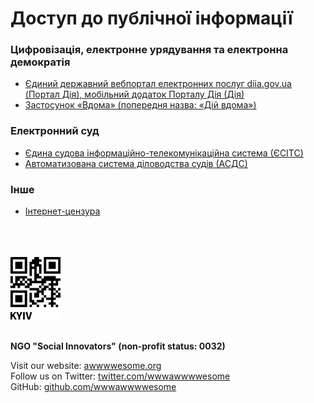 <h1>Доступ до публічної інформації</h1>

<h3>Цифровізація, електронне урядування та електронна демократія</h3>

- [Єдиний державний вебпортал електронних послуг diia.gov.ua (Портал Дія), мобільний додаток Порталу Дія (Дія)](diia/README.md)
- [Застосунок «Вдома» (попередня назва: «Дій вдома»)](diia/vdoma/README.md)

<h3>Електронний суд</h3>

- [Єдина судова інформаційно-телекомунікаційна система (ЄСІТС)](court-ua/esits/README.md)
- [Автоматизована система діловодства судів (АСДС)](court-ua/kp-d3/README.md)

<h3>Інше</h3>

- [Інтернет-цензура](internet-freedom/internet-censorship/README.md)


<br>
<br>
<br>

<div>
  <img src="assets/logo.png" alt="NGO Social Innovators">
</div>

<br>

**NGO "Social Innovators" (non-profit status: 0032)**

Visit our website: [awwwwesome.org](https://www.awwwwesome.org) <br>
Follow us on Twitter: [twitter.com/wwwawwwwesome](https://twitter.com/wwwawwwwesome) <br>
GitHub: [github.com/wwwawwwwesome](https://github.com/wwwawwwwesome)
